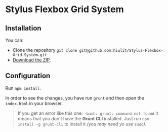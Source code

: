 # Stylus Flexbox Grid System

## Installation

You can:

* Clone the repository `git clone git@github.com:hiulit/Stylus-Flexbox-Grid-System.git`
* [Download the ZIP](https://github.com/hiulit/Stylus-Flexbox-Grid-System/archive/master.zip).


## Configuration


Run `npm install`.

In order to see the changes, you have run `grunt` and then open the `index.html` in your browser.

> If you get an error like this one: `-bash: grunt: command not found` it means that you don't have the **Grunt CLI** installed. Just run `npm install -g grunt-cli` to install it *(you may need yo use `sudo`)*.
